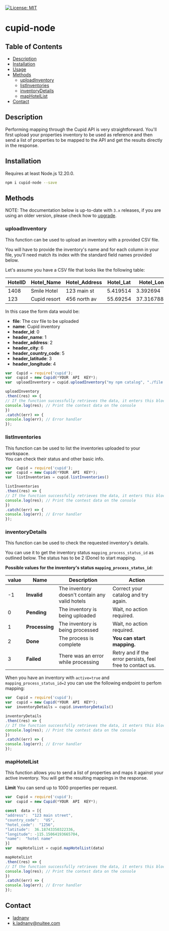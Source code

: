 [![License: MIT](https://img.shields.io/badge/License-MIT-yellow.svg)](https://opensource.org/licenses/MIT)
# cupid-node

## Table of Contents

- [Description](#description)
- [Installation](#installation)
- [Usage](#usage)
- [Methods](#methods)
    - [uploadInventory](#uploadInventory)
    - [listInventories](#listInventories)
    - [inventoryDetails](#inventoryDetails)
    - [mapHotelList](#mapHotelList)
- [Contact](#contact)

## Description
Performing mapping through the Cupid API is very straightforward. You'll first upload your properties inventory to be used as reference and then send a list of properties to be mapped to the API and get the results directly in the response.
## Installation
Requires at least Node.js 12.20.0.
```sh
npm i cupid-node --save
```
## Methods

NOTE: The documentation below is up-to-date with `3.x` releases, if you are using an older version, please check how to [upgrade](#upgrading).

### uploadInventory
This function can be used to upload an inventory with a provided CSV file.  
  
You will have to provide the inventory's name and for each column in your file, you'll need match its index with the standard field names provided below.

Let's assume you have a CSV file that looks like the following table:
<table><thead><tr><th>HotelID</th><th>Hotel_Name</th><th>Hotel_Address</th><th>Hotel_Lat</th><th>Hotel_Lon</th><th>Country</th><th>City</th><th>...</th></tr></thead><tbody><tr><td>1408</td><td>Smile Hotel</td><td>123 main st</td><td>5.419514</td><td>3.392694</td><td>AU</td><td>Adelaid</td><td>...</td></tr><tr><td>123</td><td>Cupid resort</td><td>456 north av</td><td>55.69254</td><td>37.3167887</td><td>MA</td><td>Zagoura</td><td>...</td></tr></tbody></table>

In this case the form data would be:
-   **file**: The csv file to be uploaded
-   **name**: Cupid inventory
-   **header_id**: 0
-   **header_name**: 1
-   **header_address**: 2
-   **header_city**: 6
-   **header_country_code**: 5
-   **header_latitude**: 3
-   **header_longitude**: 4
```js
var  Cupid = require('cupid');
var  cupid = new Cupid(*YOUR  API  KEY*);
var  uploadInventory = cupid.uploadInventory("my npm catalog", "./file.csv", 0, 1, 2, 3, 4, 5, 6)

uploadInventory
.then((res) => {
// If the function successfully retrieves the data, it enters this block
console.log(res); // Print the contest data on the console
})
.catch((err) => {
console.log(err); // Error handler
});
```
### listInventories

This function can be used to list the inventories uploaded to your workspace.  
You can check their status and other basic info.
```js
var  Cupid = require('cupid');
var  cupid = new Cupid(*YOUR  API  KEY*);
var  listInventories = cupid.listInventories()

listInventories
.then((res) => {
// If the function successfully retrieves the data, it enters this block
console.log(res); // Print the contest data on the console
})
.catch((err) => {
console.log(err); // Error handler
});
```
### inventoryDetails

This function can be used to check the requested inventory's details.

You can use it to get the inventory status  `mapping_process_status_id`  as outlined below. The status has to be 2 (Done) to start mapping.

**Possible values for the inventory's status  `mapping_process_status_id`:**

<table><thead><tr><th>value</th><th>Name</th><th>Description</th><th>Action</th></tr></thead><tbody><tr><td>-1</td><td><strong>Invalid</strong></td><td>The inventory doesn't contain any valid hotels</td><td>Correct your catalog and try again.</td></tr><tr><td>0</td><td><strong>Pending</strong></td><td>The inventory is being uploaded</td><td>Wait, no action required.</td></tr><tr><td>1</td><td><strong>Processing</strong></td><td>The inventory is being processed</td><td>Wait, no action required.</td></tr><tr><td>2</td><td><strong>Done</strong></td><td>The process is complete</td><td><strong>You can start mapping.</strong></td></tr><tr><td>3</td><td><strong>Failed</strong></td><td>There was an error while processing</td><td>Retry and if the error persists, feel free to contact us.</td></tr></tbody></table>

When you have an inventory with `active=true` and `mapping_process_status_id=2` you can use the following endpoint to perfom mapping:
```js
var  Cupid = require('cupid');
var  cupid = new Cupid(*YOUR  API  KEY*);
var  inventoryDetails = cupid.inventoryDetails()

inventoryDetails
.then((res) => {
// If the function successfully retrieves the data, it enters this block
console.log(res); // Print the contest data on the console
})
.catch((err) => {
console.log(err); // Error handler
});
```
### mapHotelList
This function allows you to send a list of properties and maps it against your active inventory. You will get the resulting mappings in the response.

**Limit**
You can send up to 1000 properties per request.
```js
var  Cupid = require('cupid');
var  cupid = new Cupid(*YOUR  API  KEY*);

const  data = [{
"address":  "123 main street",
"country_code":  "US",
"hotel_code":  "1256",
"latitude":  36.18743350322336,
"longitude": -115.15064193665704,
"name":  "hotel name"
}]
var  mapHotelList = cupid.mapHotelList(data)

mapHotelList
.then((res) => {
// If the function successfully retrieves the data, it enters this block
console.log(res); // Print the contest data on the console
})
.catch((err) => {
console.log(err); // Error handler
});
```

## Contact
- [ladnany](https://github.com/ladnany)
- [k.ladnany@nuitee.com](mailto:k.ladnany@nuitee.com)
